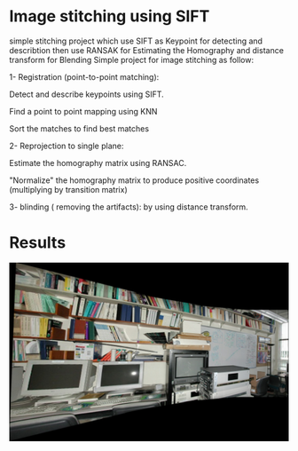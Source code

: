 # Image stitching using SIFT
 simple stitching project which use SIFT as Keypoint for detecting and describtion then use RANSAK for Estimating the Homography and distance transform for Blending
Simple project for image stitching as follow: 

1- Registration (point-to-point matching): 

Detect and describe keypoints using SIFT.

Find a point to point mapping using KNN

Sort the matches to find best matches

2- Reprojection to single plane: 

Estimate the homography matrix using RANSAC. 

"Normalize" the homography matrix to produce positive coordinates (multiplying by transition matrix)

3- blinding ( removing the artifacts): by using distance transform.

 
 # Results
![output](https://github.com/zaky-fetoh/stitching/blob/main/out.jpg)
